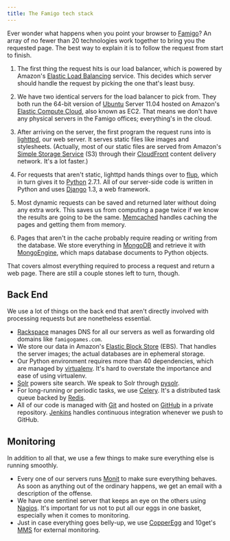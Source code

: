 ```yaml
---
title: The Famigo tech stack
---
```


Ever wonder what happens when you point your browser to [Famigo][1]?
An array of no fewer than 20 technologies work together to bring
you the requested page. The best way to explain it is to follow the
request from start to finish.

1.  The first thing the request hits is our load balancer, which
    is powered by Amazon's [Elastic Load Balancing][2] service. This
    decides which server should handle the request by picking the
    one that's least busy.

2.  We have two identical servers for the load balancer to pick
    from. They both run the 64-bit version of [Ubuntu][3] Server
    11.04 hosted on Amazon's [Elastic Compute Cloud][4], also known
    as EC2. That means we don't have any physical servers in the
    Famigo offices; everything's in the cloud.

3.  After arriving on the server, the first program the request
    runs into is [lighttpd][5], our web server. It serves static
    files like images and stylesheets. (Actually, most of our static
    files are served from Amazon's [Simple Storage Service][6] (S3)
    through their [CloudFront][7] content delivery network. It's a
    lot faster.)

4.  For requests that aren't static, lighttpd hands things over to
    [flup][8], which in turn gives it to [Python][9] 2.7.1. All of
    our server-side code is written in Python and uses [Django][10]
    1.3, a web framework.

5.  Most dynamic requests can be saved and returned later without
    doing any extra work. This saves us from computing a page twice
    if we know the results are going to be the same. [Memcached][11]
    handles caching the pages and getting them from memory.

6.  Pages that aren't in the cache probably require reading or
    writing from the database. We store everything in [MongoDB][12]
    and retrieve it with [MongoEngine][13], which maps database
    documents to Python objects.

That covers almost everything required to process a request and
return a web page. There are still a couple stones left to turn,
though.

## Back End

We use a lot of things on the back end that aren't directly involved
with processing requests but are nonetheless essential.

-   [Rackspace][14] manages DNS for all our servers as well as
    forwarding old domains like `famigogames.com`.
-   We store our data in Amazon's [Elastic Block Store][15] (EBS).
    That handles the server images; the actual databases are in
    ephemeral storage.
-   Our Python environment requires more than 40 dependencies, which
    are managed by [virtualenv][16]. It's hard to overstate the
    importance and ease of using virtualenv.
-   [Solr][17] powers site search. We speak to Solr through [pysolr][18].
-   For long-running or periodic tasks, we use [Celery][19]. It's a
    distributed task queue backed by [Redis][20].
-   All of our code is managed with [Git][21] and hosted on [GitHub][22]
    in a private repository. [Jenkins][23] handles continuous integration
    whenever we push to GitHub.

## Monitoring

In addition to all that, we use a few things to make sure everything
else is running smoothly.

-   Every one of our servers runs [Monit][24] to make sure everything
    behaves. As soon as anything out of the ordinary happens, we
    get an email with a description of the offense.
-   We have one sentinel server that keeps an eye on the others
    using [Nagios][25]. It's important for us not to put all our eggs
    in one basket, especially when it comes to monitoring.
-   Just in case everything goes belly-up, we use [CopperEgg][26] and
    10get's [MMS][27] for external monitoring.

[1]: http://www.famigo.com
[2]: http://aws.amazon.com/elasticloadbalancing/
[3]: http://www.ubuntu.com
[4]: http://aws.amazon.com/ec2/
[5]: http://www.lighttpd.net
[6]: http://aws.amazon.com/s3/
[7]: http://aws.amazon.com/cloudfront/
[8]: http://pypi.python.org/pypi/flup
[9]: http://www.python.org
[10]: https://www.djangoproject.com
[11]: http://memcached.org
[12]: http://www.mongodb.org
[13]: http://mongoengine.org
[14]: http://www.rackspace.com
[15]: http://aws.amazon.com/ebs/
[16]: http://www.virtualenv.org/en/latest/
[17]: http://lucene.apache.org/solr/
[18]: https://github.com/toastdriven/pysolr
[19]: http://celeryproject.org
[20]: http://redis.io
[21]: http://git-scm.com
[22]: https://github.com
[23]: http://jenkins-ci.org
[24]: http://mmonit.com/monit/
[25]: http://www.nagios.org
[26]: http://copperegg.com
[27]: http://www.10gen.com/products/mongodb-monitoring-service
